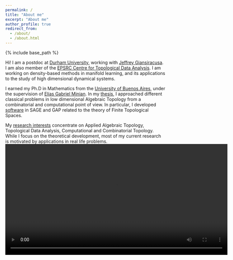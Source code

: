 ```yaml
---
permalink: /
title: "About me"
excerpt: "About me"
author_profile: true
redirect_from: 
  - /about/
  - /about.html
---
```


{% include base_path %}

Hi! I am a postdoc at
[Durham University](https://www.durham.ac.uk/), working with [Jeffrey Giansiracusa](https://sites.google.com/view/jeffreygiansiracusa/home). I am also member of the [EPSRC Centre for Topological Data Analysis](https://www.maths.ox.ac.uk/groups/topological-data-analysis). I am working on density-based methods in manifold learning, and its applications to the study of high dimensional dynamical systems.


I earned
my Ph.D in Mathematics from the
[University of Buenos Aires](http://web.dm.uba.ar/), under the supervision of [Elías Gabriel Minian](http://mate.dm.uba.ar/~gminian/). In my [thesis](http://cms.dm.uba.ar/academico/carreras/doctorado/Tesis_Ximena_Fernandez.pdf), I approached different classical problems in low dimensional Algebraic Topology from a combinatorial and computational point of view. In particular, I developed 
[software](code) in SAGE and GAP related to the theory of Finite Topological Spaces.


My [research interests](research) concentrate  on Applied Algebraic Topology, Topological Data Analysis, Computational and Combinatorial Topology. While I focus on the theoretical development, most of my current research is motivated by applications in real life problems.
<br>
<video width="700" height="auto" controls>
  <source type="video/mp4" src="http://ximenafernandez.github.io/files/1st_year_postdoc.mp4">
</video>